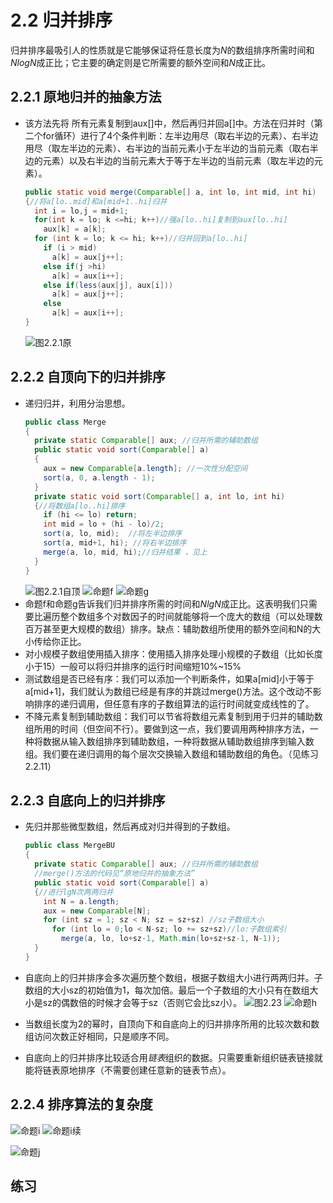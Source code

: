# 2.2 归并排序
归并排序最吸引人的性质就是它能够保证将任意长度为$N$的数组排序所需时间和$NlogN$成正比；它主要的确定则是它所需要的额外空间和$N$成正比。
## 2.2.1 原地归并的抽象方法
- 该方法先将 所有元素复制到aux[]中，然后再归并回a[]中。方法在归并时（第二个for循环）进行了4个条件判断：左半边用尽（取右半边的元素）、右半边用尽（取左半边的元素）、右半边的当前元素小于左半边的当前元素（取右半边的元素）以及右半边的当前元素大于等于左半边的当前元素（取左半边的元素）。
  ```java
  public static void merge(Comparable[] a, int lo, int mid, int hi)
  {//将a[lo..mid]和a[mid+1..hi]归并
    int i = lo,j = mid+1;
    for(int k = lo; k <=hi; k++)//强a[lo..hi]复制到aux[lo..hi]
      aux[k] = a[k];
    for (int k = lo; k <= hi; k++)//归并回到a[lo..hi]
      if (i > mid)
        a[k] = aux[j++];
      else if(j >hi)
        a[k] = aux[i++];
      else if(less(aux[j], aux[i]))
        a[k] = aux[j++];
      else
        a[k] = aux[i++];
  }
  ```
  ![图2.2.1原](/assets/图2.2.1原.png)

## 2.2.2 自顶向下的归并排序
- 递归归并，利用分治思想。
  ```java
  public class Merge
  {
    private static Comparable[] aux; //归并所需的辅助数组
    public static void sort(Comparable[] a)
    {
      aux = new Comparable[a.length]; //一次性分配空间
      sort(a, 0, a.length - 1);
    }
    private static void sort(Comparable[] a, int lo, int hi)
    {//将数组a[lo..hi]排序
      if (hi <= lo) return;
      int mid = lo + (hi - lo)/2;
      sort(a, lo, mid);  //将左半边排序
      sort(a, mid+1, hi); //将右半边排序
      merge(a, lo, mid, hi);//归并结果 ，见上
    }
  }
  ```
  ![图2.2.1自顶](/assets/图2.2.1自顶.png)
  ![命题f](/assets/命题f.png)
  ![命题g](/assets/命题g.png)
- 命题f和命题g告诉我们归并排序所需的时间和$NlgN$成正比。这表明我们只需要比遍历整个数组多个对数因子的时间就能够将一个庞大的数组（可以处理数百万甚至更大规模的数组）排序。缺点：辅助数组所使用的额外空间和N的大小传给你正比。
- 对小规模子数组使用插入排序：使用插入排序处理小规模的子数组（比如长度小于15）一般可以将归并排序的运行时间缩短10%~15%
- 测试数组是否已经有序：我们可以添加一个判断条件，如果a[mid]小于等于a[mid+1]，我们就认为数组已经是有序的并跳过merge()方法。这个改动不影响排序的递归调用，但任意有序的子数组算法的运行时间就变成线性的了。
- 不降元素复制到辅助数组：我们可以节省将数组元素复制到用于归并的辅助数组所用的时间（但空间不行）。要做到这一点，我们要调用两种排序方法，一种将数据从输入数组排序到辅助数组，一种将数据从辅助数组排序到输入数组。我们要在递归调用的每个层次交换输入数组和辅助数组的角色。（见练习2.2.11）
## 2.2.3 自底向上的归并排序
- 先归并那些微型数组，然后再成对归并得到的子数组。
  ```java
  public class MergeBU
  {
    private static Comparable[] aux; //归并所需的辅助数组
    //merge()方法的代码见“原地归并的抽象方法”
    public static void sort(Comparable[] a)
    {//进行lgN次两两归并
      int N = a.length;
      aux = new Comparable[N];
      for (int sz = 1; sz < N; sz = sz+sz) //sz子数组大小
        for (int lo = 0;lo < N-sz; lo += sz+sz)//lo:子数组索引
          merge(a, lo, lo+sz-1, Math.min(lo+sz+sz-1, N-1));
    }
  }
  ```
- 自底向上的归并排序会多次遍历整个数组，根据子数组大小进行两两归并。子数组的大小sz的初始值为1，每次加倍。最后一个子数组的大小只有在数组大小是sz的偶数倍的时候才会等于sz（否则它会比sz小）。
  ![图2.23](/assets/图2.23.png)
  ![命题h](/assets/命题h.png)

- 当数组长度为2的幂时，自顶向下和自底向上的归并排序所用的比较次数和数组访问次数正好相同，只是顺序不同。
- 自底向上的归并排序比较适合用*链表*组织的数据。只需要重新组织链表链接就能将链表原地排序（不需要创建任意新的链表节点）。
## 2.2.4 排序算法的复杂度
![命题i](/assets/命题i.png)
![命题i续](/assets/命题i续.png)

![命题j](/assets/命题j.png)

## 练习
